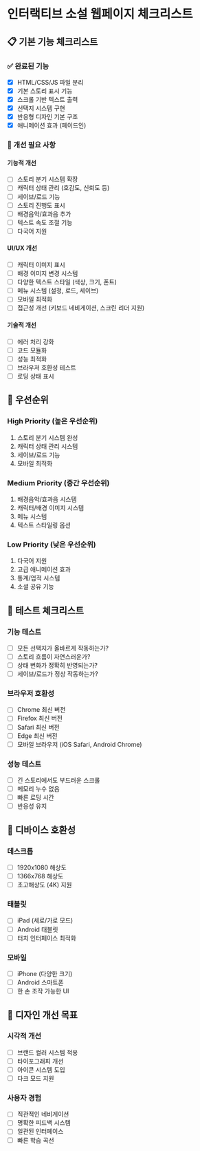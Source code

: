# 인터랙티브 소설 웹페이지 체크리스트

## 📋 기본 기능 체크리스트

### ✅ 완료된 기능

- [x] HTML/CSS/JS 파일 분리
- [x] 기본 스토리 표시 기능
- [x] 스크롤 기반 텍스트 출력
- [x] 선택지 시스템 구현
- [x] 반응형 디자인 기본 구조
- [x] 애니메이션 효과 (페이드인)

### 🔄 개선 필요 사항

#### 기능적 개선

- [ ] 스토리 분기 시스템 확장
- [ ] 캐릭터 상태 관리 (호감도, 신뢰도 등)
- [ ] 세이브/로드 기능
- [ ] 스토리 진행도 표시
- [ ] 배경음악/효과음 추가
- [ ] 텍스트 속도 조절 기능
- [ ] 다국어 지원

#### UI/UX 개선

- [ ] 캐릭터 이미지 표시
- [ ] 배경 이미지 변경 시스템
- [ ] 다양한 텍스트 스타일 (색상, 크기, 폰트)
- [ ] 메뉴 시스템 (설정, 로드, 세이브)
- [ ] 모바일 최적화
- [ ] 접근성 개선 (키보드 네비게이션, 스크린 리더 지원)

#### 기술적 개선

- [ ] 에러 처리 강화
- [ ] 코드 모듈화
- [ ] 성능 최적화
- [ ] 브라우저 호환성 테스트
- [ ] 로딩 상태 표시

## 🎯 우선순위

### High Priority (높은 우선순위)

1. 스토리 분기 시스템 완성
2. 캐릭터 상태 관리 시스템
3. 세이브/로드 기능
4. 모바일 최적화

### Medium Priority (중간 우선순위)

1. 배경음악/효과음 시스템
2. 캐릭터/배경 이미지 시스템
3. 메뉴 시스템
4. 텍스트 스타일링 옵션

### Low Priority (낮은 우선순위)

1. 다국어 지원
2. 고급 애니메이션 효과
3. 통계/업적 시스템
4. 소셜 공유 기능

## 🧪 테스트 체크리스트

### 기능 테스트

- [ ] 모든 선택지가 올바르게 작동하는가?
- [ ] 스토리 흐름이 자연스러운가?
- [ ] 상태 변화가 정확히 반영되는가?
- [ ] 세이브/로드가 정상 작동하는가?

### 브라우저 호환성

- [ ] Chrome 최신 버전
- [ ] Firefox 최신 버전
- [ ] Safari 최신 버전
- [ ] Edge 최신 버전
- [ ] 모바일 브라우저 (iOS Safari, Android Chrome)

### 성능 테스트

- [ ] 긴 스토리에서도 부드러운 스크롤
- [ ] 메모리 누수 없음
- [ ] 빠른 로딩 시간
- [ ] 반응성 유지

## 📱 디바이스 호환성

### 데스크톱

- [ ] 1920x1080 해상도
- [ ] 1366x768 해상도
- [ ] 초고해상도 (4K) 지원

### 태블릿

- [ ] iPad (세로/가로 모드)
- [ ] Android 태블릿
- [ ] 터치 인터페이스 최적화

### 모바일

- [ ] iPhone (다양한 크기)
- [ ] Android 스마트폰
- [ ] 한 손 조작 가능한 UI

## 🎨 디자인 개선 목표

### 시각적 개선

- [ ] 브랜드 컬러 시스템 적용
- [ ] 타이포그래피 개선
- [ ] 아이콘 시스템 도입
- [ ] 다크 모드 지원

### 사용자 경험

- [ ] 직관적인 네비게이션
- [ ] 명확한 피드백 시스템
- [ ] 일관된 인터페이스
- [ ] 빠른 학습 곡선
